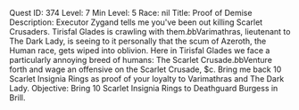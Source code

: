Quest ID: 374
Level: 7
Min Level: 5
Race: nil
Title: Proof of Demise
Description: Executor Zygand tells me you've been out killing Scarlet Crusaders. Tirisfal Glades is crawling with them.$b$bVarimathras, lieutenant to The Dark Lady, is seeing to it personally that the scum of Azeroth, the Human race, gets wiped into oblivion. Here in Tirisfal Glades we face a particularly annoying breed of humans: The Scarlet Crusade.$b$bVenture forth and wage an offensive on the Scarlet Crusade, $c. Bring me back 10 Scarlet Insignia Rings as proof of your loyalty to Varimathras and The Dark Lady.
Objective: Bring 10 Scarlet Insignia Rings to Deathguard Burgess in Brill.
